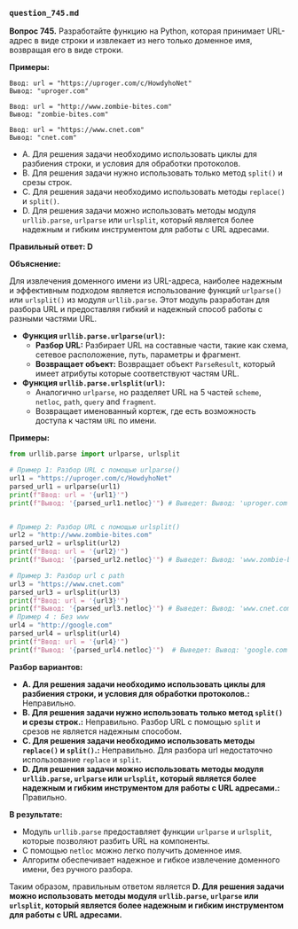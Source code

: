 ### `question_745.md`

**Вопрос 745.** Разработайте функцию на Python, которая принимает URL-адрес в виде строки и извлекает из него только доменное имя, возвращая его в виде строки.

**Примеры:**
```
Ввод: url = "https://uproger.com/c/HowdyhoNet"
Вывод: "uproger.com"

Ввод: url = "http://www.zombie-bites.com"
Вывод: "zombie-bites.com"

Ввод: url = "https://www.cnet.com"
Вывод: "cnet.com"
```
-   A.  Для решения задачи необходимо использовать циклы для разбиения строки, и условия для обработки протоколов.
-   B. Для решения задачи нужно использовать только метод `split()` и срезы строк.
-   C. Для решения задачи необходимо использовать методы `replace()` и `split()`.
-  D.  Для решения задачи можно использовать методы модуля `urllib.parse`, `urlparse` или `urlsplit`, который является более надежным и гибким инструментом для работы с URL адресами.

**Правильный ответ: D**

**Объяснение:**

Для извлечения доменного имени из URL-адреса, наиболее надежным и эффективным подходом является использование функций  `urlparse()` или  `urlsplit()` из модуля `urllib.parse`. Этот модуль разработан для разбора URL и предоставляя гибкий и надежный способ работы с разными частями URL.

*   **Функция `urllib.parse.urlparse(url)`:**
    *   **Разбор URL:** Разбирает URL на составные части, такие как схема, сетевое расположение, путь, параметры и фрагмент.
    *  **Возвращает объект:** Возвращает объект `ParseResult`,  который имеет атрибуты  которые соответствуют частям  URL.
*  **Функция `urllib.parse.urlsplit(url)`:**
     *  Аналогично `urlparse`, но разделяет URL  на  5 частей `scheme`, `netloc`, `path`,  `query` and `fragment`.
    *  Возвращает  именованный кортеж, где есть возможность доступа к частям `URL` по имени.

**Примеры:**
```python
from urllib.parse import urlparse, urlsplit

# Пример 1: Разбор URL с помощью urlparse()
url1 = "https://uproger.com/c/HowdyhoNet"
parsed_url1 = urlparse(url1)
print(f"Ввод: url = '{url1}'")
print(f"Вывод: '{parsed_url1.netloc}'") # Выведет: Вывод: 'uproger.com'


# Пример 2: Разбор URL с помощью urlsplit()
url2 = "http://www.zombie-bites.com"
parsed_url2 = urlsplit(url2)
print(f"Ввод: url = '{url2}'")
print(f"Вывод: '{parsed_url2.netloc}'") # Выведет: Вывод: 'www.zombie-bites.com'

# Пример 3: Разбор url с path
url3 = "https://www.cnet.com"
parsed_url3 = urlsplit(url3)
print(f"Ввод: url = '{url3}'")
print(f"Вывод: '{parsed_url3.netloc}'") # Выведет: Вывод: 'www.cnet.com'
# Пример 4 : Без www
url4 = "http://google.com"
parsed_url4 = urlsplit(url4)
print(f"Ввод: url = '{url4}'")
print(f"Вывод: '{parsed_url4.netloc}'")  # Выведет: Вывод: 'google.com'
```

**Разбор вариантов:**
*  **A. Для решения задачи необходимо использовать циклы для разбиения строки, и условия для обработки протоколов.:** Неправильно.
*  **B. Для решения задачи нужно использовать только метод `split()` и срезы строк.:** Неправильно. Разбор URL с помощью  `split` и срезов не является надежным способом.
*   **C. Для решения задачи необходимо использовать методы `replace()` и `split()`.:** Неправильно.  Для разбора url недостаточно использование  `replace` и  `split`.
*   **D. Для решения задачи можно использовать методы модуля `urllib.parse`, `urlparse` или `urlsplit`, который является более надежным и гибким инструментом для работы с URL адресами.:** Правильно.

**В результате:**
*  Модуль `urllib.parse`  предоставляет функции `urlparse` и `urlsplit`, которые позволяют разбить  URL на компоненты.
*    С помощью `netloc`  можно легко получить доменное имя.
*    Алгоритм  обеспечивает  надежное и гибкое извлечение  доменного имени, без ручного разбора.

Таким образом, правильным ответом является **D. Для решения задачи можно использовать методы модуля `urllib.parse`, `urlparse` или `urlsplit`, который является более надежным и гибким инструментом для работы с URL адресами.**
